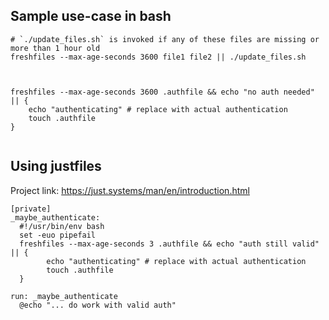 ## Sample use-case in bash

```shell
# `./update_files.sh` is invoked if any of these files are missing or more than 1 hour old
freshfiles --max-age-seconds 3600 file1 file2 || ./update_files.sh



freshfiles --max-age-seconds 3600 .authfile && echo "no auth needed" || { 
    echo "authenticating" # replace with actual authentication
    touch .authfile
}


```


## Using justfiles

Project link: https://just.systems/man/en/introduction.html

```
[private]
_maybe_authenticate:
  #!/usr/bin/env bash
  set -euo pipefail
  freshfiles --max-age-seconds 3 .authfile && echo "auth still valid" || { 
        echo "authenticating" # replace with actual authentication
        touch .authfile
  }

run: _maybe_authenticate
  @echo "... do work with valid auth"
```
